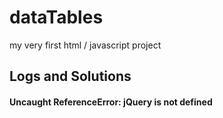 # dataTables
my very first html / javascript project

## Logs and Solutions
#### Uncaught ReferenceError: jQuery is not defined
